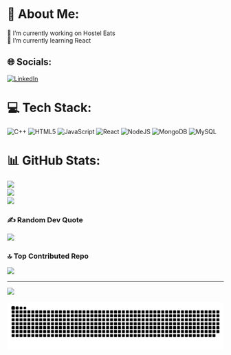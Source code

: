 # 💫 About Me:
🔭 I’m currently working on Hostel Eats<br>🌱 I’m currently learning React 


## 🌐 Socials:
[![LinkedIn](https://img.shields.io/badge/LinkedIn-%230077B5.svg?logo=linkedin&logoColor=white)](https://linkedin.com/in/devanshsharma4520) 

# 💻 Tech Stack:
![C++](https://img.shields.io/badge/c++-%2300599C.svg?style=for-the-badge&logo=c%2B%2B&logoColor=white) ![HTML5](https://img.shields.io/badge/html5-%23E34F26.svg?style=for-the-badge&logo=html5&logoColor=white) ![JavaScript](https://img.shields.io/badge/javascript-%23323330.svg?style=for-the-badge&logo=javascript&logoColor=%23F7DF1E) ![React](https://img.shields.io/badge/react-%2320232a.svg?style=for-the-badge&logo=react&logoColor=%2361DAFB) ![NodeJS](https://img.shields.io/badge/node.js-6DA55F?style=for-the-badge&logo=node.js&logoColor=white) ![MongoDB](https://img.shields.io/badge/MongoDB-%234ea94b.svg?style=for-the-badge&logo=mongodb&logoColor=white) ![MySQL](https://img.shields.io/badge/mysql-4479A1.svg?style=for-the-badge&logo=mysql&logoColor=white)
# 📊 GitHub Stats:
![](https://github-readme-stats.vercel.app/api?username=DevanshSharmaCodes&theme=gotham&hide_border=false&include_all_commits=false&count_private=false)<br/>
![](https://github-readme-streak-stats.herokuapp.com/?user=DevanshSharmaCodes&theme=gotham&hide_border=false)<br/>
![](https://github-readme-stats.vercel.app/api/top-langs/?username=DevanshSharmaCodes&theme=gotham&hide_border=false&include_all_commits=false&count_private=false&layout=compact)

### ✍️ Random Dev Quote
![](https://quotes-github-readme.vercel.app/api?type=horizontal&theme=radical)

### 🔝 Top Contributed Repo
![](https://github-contributor-stats.vercel.app/api?username=DevanshSharmaCodes&limit=5&theme=dark&combine_all_yearly_contributions=true)

---
[![](https://visitcount.itsvg.in/api?id=DevanshSharmaCodes&icon=0&color=0)](https://visitcount.itsvg.in)

![Snake animation](https://github.com/DevanshSharmaCodes/DevanshSharmaCodes/blob/output/github-contribution-grid-snake.svg)
